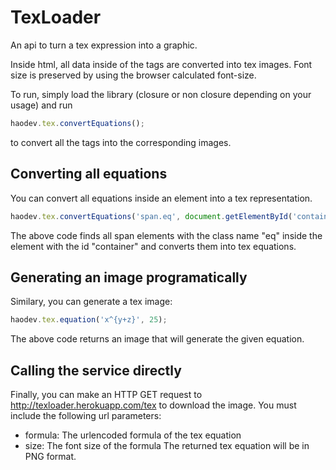 TexLoader
=========

An api to turn a tex expression into a graphic.

Inside html, all data inside of the <eq> tags are converted into tex images.
Font size is preserved by using the browser calculated font-size.

To run, simply load the library (closure or non closure depending on your usage)
and run

```js
haodev.tex.convertEquations();
```

to convert all the <eq> tags into the corresponding images.

Converting all equations
------------------------
You can convert all equations inside an element into a tex representation.
```js
haodev.tex.convertEquations('span.eq', document.getElementById('container'));
```
The above code finds all span elements with the class name "eq" inside the 
element with the id "container" and converts them into tex equations.

Generating an image programatically
-----------------------------------
Similary, you can generate a tex image:
```js
haodev.tex.equation('x^{y+z}', 25);
```
The above code returns an image that will generate the given equation.

Calling the service directly
----------------------------
Finally, you can make an HTTP GET request to http://texloader.herokuapp.com/tex
to download the image. You must include the following url parameters:
- formula: The urlencoded formula of the tex equation
- size: The font size of the formula
The returned tex equation will be in PNG format.

